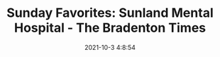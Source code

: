 ---
"title": "Sunday Favorites: Sunland Mental Hospital - The Bradenton Times"
"date": "2021-10-3 4:8:54"
"feed_name": "GOOGLENEWSCONSTRUCTION"
"feed_website": "https://news.google.com/search?q=construction%2Bincident&hl=en-US&gl=US&ceid=US:en"
"feed_rss": "https://news.google.com/rss/search?q=construction%2Bincident&hl=en-US&gl=US&ceid=US:en"
"link": "https://thebradentontimes.com/sunday-favorites-sunland-mental-hospital-p23426-133.htm"
"source": "{'href': 'https://thebradentontimes.com', 'title': 'The Bradenton Times'}"
"file": "_posts/2021-1-1-c1b1fa68e15b9476ee033c19b918b8e67b23a2d3.md"
"accident": "0"
"drilling": "0"
"dead": "0"
"injured": "0"
"arrested": "0"
"where": "unknown site"
"causes": "unknown"
"place": "unknown place"
---